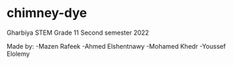 # chimney-dye
Gharbiya STEM
Grade 11
Second semester 2022

Made by:
    -Mazen Rafeek
    -Ahmed Elshentnawy
    -Mohamed Khedr
    -Youssef Elolemy
